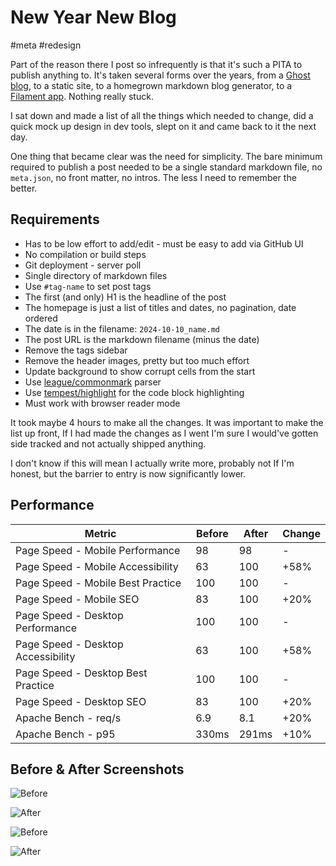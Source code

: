 # New Year New Blog

#meta
#redesign

Part of the reason there I post so infrequently is that it's such a PITA to publish anything to. It's taken several 
forms over the years, from a [Ghost blog](https://ghost.org/), to a static site, to a homegrown markdown blog generator,
to a [Filament app](https://filamentphp.com/). Nothing really stuck.

I sat down and made a list of all the things which needed to change, did a quick mock up design in dev tools, slept on
it and came back to it the next day.

One thing that became clear was the need for simplicity. The bare minimum required to publish a post needed to be a
single standard markdown file, no `meta.json`, no front matter, no intros. The less I need to remember the better.

## Requirements

- Has to be low effort to add/edit - must be easy to add via GitHub UI
- No compilation or build steps
- Git deployment - server poll
- Single directory of markdown files
- Use `#tag-name` to set post tags
- The first (and only) H1 is the headline of the post
- The homepage is just a list of titles and dates, no pagination, date ordered
- The date is in the filename: `2024-10-10_name.md`
- The post URL is the markdown filename (minus the date)
- Remove the tags sidebar
- Remove the header images, pretty but too much effort
- Update background to show corrupt cells from the start
- Use [league/commonmark](https://commonmark.thephpleague.com) parser
- Use [tempest/highlight](https://tempestphp.com/docs/highlight/getting-started/) for the code block highlighting
- Must work with browser reader mode

It took maybe 4 hours to make all the changes. It was important to make the list up front, If I had made the
changes as I went I'm sure I would've gotten side tracked and not actually shipped anything.

I don't know if this will mean I actually write more, probably not If I'm honest, but the barrier to entry is now
significantly lower.

## Performance

| Metric                             | Before | After | Change |
|------------------------------------|--------|-------|--------|
| Page Speed - Mobile Performance    | 98     | 98    | -      |
| Page Speed - Mobile Accessibility  | 63     | 100   | +58%   |
| Page Speed - Mobile Best Practice  | 100    | 100   | -      |
| Page Speed - Mobile SEO            | 83     | 100   | +20%   |
| Page Speed - Desktop Performance   | 100    | 100   | -      | 
| Page Speed - Desktop Accessibility | 63     | 100   | +58%   | 
| Page Speed - Desktop Best Practice | 100    | 100   | -      | 
| Page Speed - Desktop SEO           | 83     | 100   | +20%   | 
| Apache Bench - req/s               | 6.9    | 8.1   | +20%   |
| Apache Bench - p95                 | 330ms  | 291ms | +10%   |


## Before & After Screenshots

![Before](/images/homepage-before.png)

![After](/images/homepage-after.png)

![Before](/images/post-before.png)

![After](/images/post-after.png)




